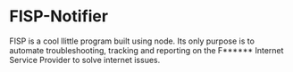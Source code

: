 # FISP-Notifier
FISP is a cool llittle program built using node. Its only purpose is to automate troubleshooting, tracking and reporting on the F****** Internet Service Provider to solve internet issues.
